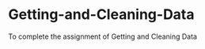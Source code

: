 Getting-and-Cleaning-Data
=========================

To complete the assignment of Getting and Cleaning Data
